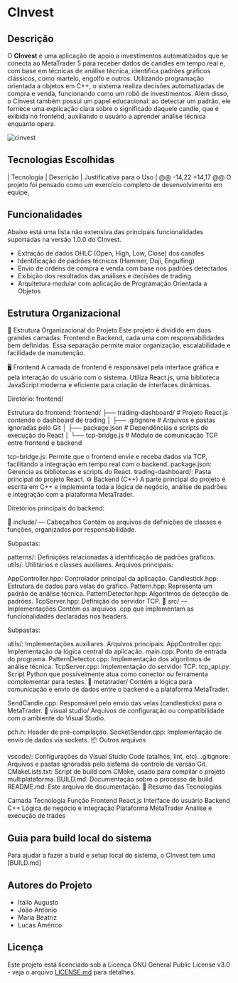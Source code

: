 # CInvest

## Descrição
O **CInvest** é uma aplicação de apoio a investimentos automatizados que se conecta ao MetaTrader 5 para receber dados de candles em tempo real e, com base em técnicas de análise técnica, identifica padrões gráficos clássicos, como martelo, engolfo e outros. Utilizando programação orientada a objetos em C++, o sistema realiza decisões automatizadas de compra e venda, funcionando como um robô de investimentos. Além disso, o CInvest também possui um papel educacional: ao detectar um padrão, ele fornece uma explicação clara sobre o significado daquele candle, que é exibida no frontend, auxiliando o usuário a aprender análise técnica enquanto opera.

![cinvest](https://github.com/user-attachments/assets/68b567d6-8586-42d6-b2d4-e3f5a99fc32b)


## Tecnologias Escolhidas
| Tecnologia | Descrição | Justificativa para o Uso |
@@ -14,22 +14,17 @@ O projeto foi pensado como um exercício completo de desenvolvimento em equipe,
## Funcionalidades
Abaixo está uma lista não extensiva das principais funcionalidades suportadas na versão 1.0.0 do CInvest.

- Extração de dados OHLC (Open, High, Low, Close) dos candles
- Identificação de padrões técnicos (Hammer, Doji, Engulfing)
- Envio de ordens de compra e venda com base nos padrões detectados
- Exibição dos resultados das análises e decisões de trading
- Arquitetura modular com aplicação de Programação Orientada a Objetos

## Estrutura Organizacional

📁 Estrutura Organizacional do Projeto Este projeto é dividido em duas grandes camadas: Frontend e Backend, cada uma com responsabilidades bem definidas. Essa separação permite maior organização, escalabilidade e facilidade de manutenção.

🖥️ Frontend
A camada de frontend é responsável pela interface gráfica e pela interação do usuário com o sistema. Utiliza React.js, uma biblioteca JavaScript moderna e eficiente para criação de interfaces dinâmicas.

Diretório: frontend/

Estrutura do frontend: frontend/ ├── trading-dashboard/ # Projeto React.js contendo o dashboard de trading │ ├── .gitignore # Arquivos e pastas ignoradas pelo Git │ ├── package.json # Dependências e scripts de execução do React │ └── tcp-bridge.js # Módulo de comunicação TCP entre frontend e backend

tcp-bridge.js: Permite que o frontend envie e receba dados via TCP, facilitando a integração em tempo real com o backend.
package.json: Gerencia as bibliotecas e scripts do React.
trading-dashboard/: Pasta principal do projeto React.
⚙️ Backend (C++) A parte principal do projeto é escrita em C++ e implementa toda a lógica de negócio, análise de padrões e integração com a plataforma MetaTrader.

Diretórios principais do backend:

📁 include/ — Cabeçalhos Contém os arquivos de definições de classes e funções, organizados por responsabilidade.

Subpastas:

patterns/: Definições relacionadas à identificação de padrões gráficos.
utils/: Utilitários e classes auxiliares.
Arquivos principais:

AppController.hpp: Controlador principal da aplicação.
Candlestick.hpp: Estrutura de dados para velas do gráfico.
Pattern.hpp: Representa um padrão de análise técnica.
PatternDetector.hpp: Algoritmos de detecção de padrões.
TcpServer.hpp: Definição do servidor TCP.
📁 src/ — Implementações Contém os arquivos .cpp que implementam as funcionalidades declaradas nos headers.

Subpastas:

utils/: Implementações auxiliares.
Arquivos principais:
AppController.cpp: Implementação da lógica central da aplicação.
main.cpp: Ponto de entrada do programa.
PatternDetector.cpp: Implementação dos algoritmos de análise técnica.
TcpServer.cpp: Implementação do servidor TCP.
tcp_api.py: Script Python que possivelmente atua como conector ou ferramenta complementar para testes.
📁 metatrader/ Contém a lógica para comunicação e envio de dados entre o backend e a plataforma MetaTrader.

SendCandle.cpp: Responsável pelo envio das velas (candlesticks) para o MetaTrader.
📁 visual studio/ Arquivos de configuração ou compatibilidade com o ambiente do Visual Studio.

pch.h: Header de pré-compilação.
SocketSender.cpp: Implementação de envio de dados via sockets.
📦 Outros arquivos

vscode/: Configurações do Visual Studio Code (atalhos, lint, etc).
.gitignore: Arquivos e pastas ignoradas pelo sistema de controle de versão Git.
CMakeLists.txt: Script de build com CMake, usado para compilar o projeto multiplataforma.
BUILD.md: Documentação sobre o processo de build.
README.md: Este arquivo de documentação.
📌 Resumo das Tecnologias

Camada	Tecnologia	Função
Frontend	React.js	Interface do usuário
Backend	C++	Lógica de negócio e integração
Plataforma	MetaTrader	Análise e execução de trades

## Guia para build local do sistema
Para ajudar a fazer a build e setup local do sistema, o CInvest tem uma [BUILD.md]

## Autores do Projeto
- Itallo Augusto
- João Antônio
- Maria Beatriz
- Lucas Américo

## Licença

Este projeto está licenciado sob a Licença GNU General Public License v3.0 - veja o arquivo [LICENSE.md](LICENSE) para detalhes.
